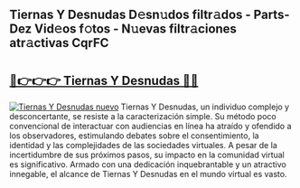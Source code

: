 ## Tiernas Y Desnudas D𝚎sn𝚞dos filtr𝚊dos - Parts-Dez Vid𝚎os f𝚘tos - N𝚞evas filtr𝚊ciones atr𝚊ctivas CqrFC

# <h2><a href="http://mbboil0.tromn.icu/?c=Tiernas+Y+Desnudas">🔗👉👉👉 Tiernas Y Desnudas 🔗🔗</a></h2>

[![Tiernas Y Desnudas nuevo](https://i.imgur.com/pEAQMta.gif)](http://mbboil0.tromn.icu/?c=Tiernas+Y+Desnudas)
Tiernas Y Desnudas, un individuo complejo y desconcertante, se resiste a la caracterización simple. Su método poco convencional de interactuar con audiencias en línea ha atraído y ofendido a los observadores, estimulando debates sobre el consentimiento, la identidad y las complejidades de las sociedades virtuales. A pesar de la incertidumbre de sus próximos pasos, su impacto en la comunidad virtual es significativo. Armado con una dedicación inquebrantable y un atractivo innegable, el alcance de Tiernas Y Desnudas en el mundo virtual es vasto.
